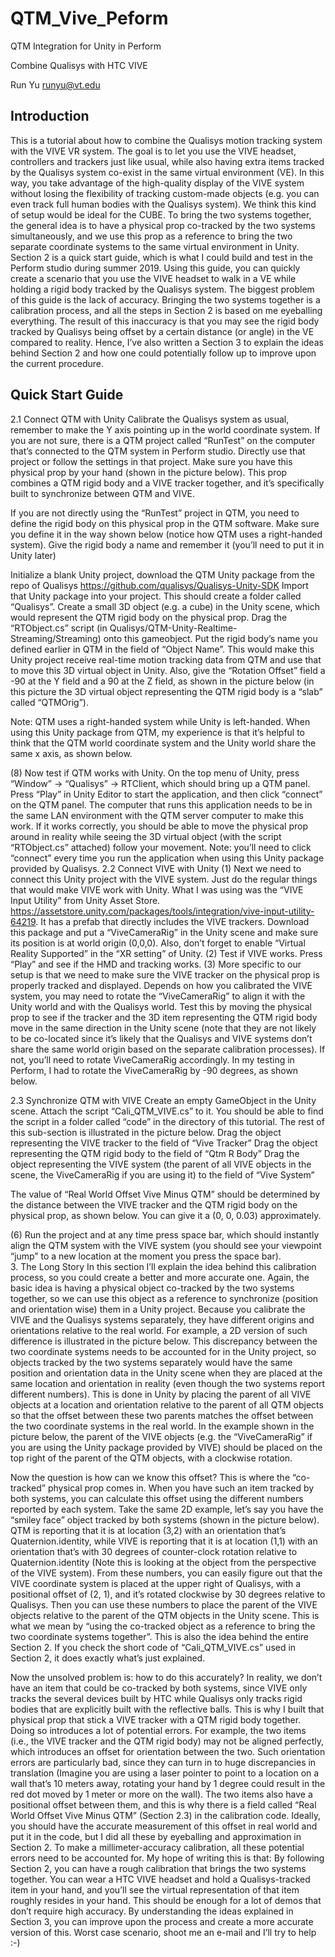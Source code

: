 # QTM_Vive_Peform
QTM Integration for Unity in Perform

 Combine Qualisys with HTC VIVE

Run Yu   runyu@vt.edu
## Introduction
This is a tutorial about how to combine the Qualisys motion tracking system with the VIVE VR system. The goal is to let you use the VIVE headset, controllers and trackers just like usual, while also having extra items tracked by the Qualisys system co-exist in the same virtual environment (VE). In this way, you take advantage of the high-quality display of the VIVE system without losing the flexibility of tracking custom-made objects (e.g. you can even track full human bodies with the Qualisys system). We think this kind of setup would be ideal for the CUBE. 
To bring the two systems together, the general idea is to have a physical prop co-tracked by the two systems simultaneously, and we use this prop as a reference to bring the two separate coordinate systems to the same virtual environment in Unity. Section 2 is a quick start guide, which is what I could build and test in the Perform studio during summer 2019. Using this guide, you can quickly create a scenario that you use the VIVE headset to walk in a VE while holding a rigid body tracked by the Qualisys system. The biggest problem of this guide is the lack of accuracy. Bringing the two systems together is a calibration process, and all the steps in Section 2 is based on me eyeballing everything. The result of this inaccuracy is that you may see the rigid body tracked by Qualisys being offset by a certain distance (or angle) in the VE compared to reality. Hence, I’ve also written a Section 3 to explain the ideas behind Section 2 and how one could potentially follow up to improve upon the current procedure. 

## Quick Start Guide
2.1 Connect QTM with Unity
Calibrate the Qualisys system as usual, remember to make the Y axis pointing up in the world coordinate system. If you are not sure, there is a QTM project called “RunTest” on the computer that’s connected to the QTM system in Perform studio. Directly use that project or follow the settings in that project. 
Make sure you have this physical prop by your hand (shown in the picture below). This prop combines a QTM rigid body and a VIVE tracker together, and it’s specifically built to synchronize between QTM and VIVE. 


If you are not directly using the “RunTest” project in QTM, you need to define the rigid body on this physical prop in the QTM software. Make sure you define it in the way shown below (notice how QTM uses a right-handed system). Give the rigid body a name and remember it (you’ll need to put it in Unity later)


Initialize a blank Unity project, download the QTM Unity package from the repo of Qualisys https://github.com/qualisys/Qualisys-Unity-SDK
Import that Unity package into your project. This should create a folder called “Qualisys”.
Create a small 3D object (e.g. a cube) in the Unity scene, which would represent the QTM rigid body on the physical prop. 
Drag the “RTObject.cs” script (in Qualisys/QTM-Unity-Realtime-Streaming/Streaming) onto this gameobject. Put the rigid body’s name you defined earlier in QTM in the field of “Object Name”. This would make this Unity project receive real-time motion tracking data from QTM and use that to move this 3D virtual object in Unity. Also, give the “Rotation Offset” field a -90 at the Y field and a 90 at the Z field, as shown in the picture below (in this picture the 3D virtual object representing the QTM rigid body is a “slab” called “QTMOrig”). 

Note: QTM uses a right-handed system while Unity is left-handed. When using this Unity package from QTM, my experience is that it’s helpful to think that the QTM world coordinate system and the Unity world share the same x axis, as shown below. 

(8) Now test if QTM works with Unity. On the top menu of Unity, press “Window” -> “Qualisys” -> RTClient, which should bring up a QTM panel. Press “Play” in Unity Editor to start the application, and then click “connect” on the QTM panel. The computer that runs this application needs to be in the same LAN environment with the QTM server computer to make this work. If it works correctly, you should be able to move the physical prop around in reality while seeing the 3D virtual object (with the script “RTObject.cs” attached) follow your movement. 
Note: you’ll need to click “connect” every time you run the application when using this Unity package provided by Qualisys. 
2.2 Connect VIVE with Unity
(1) Next we need to connect this Unity project with the VIVE system. Just do the regular things that would make VIVE work with Unity. What I was using was the “VIVE Input Utility” from Unity Asset Store. https://assetstore.unity.com/packages/tools/integration/vive-input-utility-64219. It has a prefab that directly includes the VIVE trackers. Download this package and put a “ViveCameraRig” in the Unity scene and make sure its position is at world origin (0,0,0). Also, don’t forget to enable “Virtual Reality Supported” in the “XR setting” of Unity. 
(2) Test if VIVE works. Press “Play” and see if the HMD and tracking works. 
(3) More specific to our setup is that we need to make sure the VIVE tracker on the physical prop is properly tracked and displayed. Depends on how you calibrated the VIVE system, you may need to rotate the “ViveCameraRig” to align it with the Unity world and with the Qualisys world. Test this by moving the physical prop to see if the tracker and the 3D item representing the QTM rigid body move in the same direction in the Unity scene (note that they are not likely to be co-located since it’s likely that the Qualisys and VIVE systems don’t share the same world origin based on the separate calibration processes). If not, you’ll need to rotate ViveCameraRig accordingly. In my testing in Perform, I had to rotate the ViveCameraRig by -90 degrees, as shown below. 

2.3 Synchronize QTM with VIVE
Create an empty GameObject in the Unity scene. Attach the script “Cali_QTM_VIVE.cs” to it. You should be able to find the script in a folder called “code” in the directory of this tutorial. The rest of this sub-section is illustrated in the picture below.
Drag the object representing the VIVE tracker to the field of “Vive Tracker”
Drag the object representing the QTM rigid body to the field of “Qtm R Body”
Drag the object representing the VIVE system (the parent of all VIVE objects in the scene, the ViveCameraRig if you are using it) to the field of “Vive System”

The value of “Real World Offset Vive Minus QTM” should be determined by the distance between the VIVE tracker and the QTM rigid body on the physical prop, as shown below. You can give it a (0, 0, 0.03) approximately. 



(6) Run the project and at any time press space bar, which should instantly align the QTM system with the VIVE system (you should see your viewpoint “jump” to a new location at the moment you press the space bar).  
3. The Long Story
In this section I’ll explain the idea behind this calibration process, so you could create a better and more accurate one. Again, the basic idea is having a physical object co-tracked by the two systems together, so we can use this object as a reference to synchronize (position and orientation wise) them in a Unity project. 
    Because you calibrate the VIVE and the Qualisys systems separately, they have different origins and orientations relative to the real world. For example, a 2D version of such difference is illustrated in the picture below. This discrepancy between the two coordinate systems needs to be accounted for in the Unity project, so objects tracked by the two systems separately would have the same position and orientation data in the Unity scene when they are placed at the same location and orientation in reality (even though the two systems report different numbers). This is done in Unity by placing the parent of all VIVE objects at a location and orientation relative to the parent of all QTM objects so that the offset between these two parents matches the offset between the two coordinate systems in the real world. In the example shown in the picture below, the parent of the VIVE objects (e.g. the “ViveCameraRig” if you are using the Unity package provided by VIVE) should be placed on the top right of the parent of the QTM objects, with a clockwise rotation. 


Now the question is how can we know this offset? This is where the “co-tracked” physical prop comes in. When you have such an item tracked by both systems, you can calculate this offset using the different numbers reported by each system. Take the same 2D example, let’s say you have the “smiley face” object tracked by both systems (shown in the picture below). QTM is reporting that it is at location (3,2) with an orientation that’s Quaternion.identity, while VIVE is reporting that it is at location (1,1) with an orientation that’s with 30 degrees of counter-clock rotation relative to Quaternion.identity (Note this is looking at the object from the perspective of the VIVE system). From these numbers, you can easily figure out that the VIVE coordinate system is placed at the upper right of Qualisys, with a positional offset of (2, 1), and it’s rotated clockwise by 30 degrees relative to Qualisys. Then you can use these numbers to place the parent of the VIVE objects relative to the parent of the QTM objects in the Unity scene. This is what we mean by “using the co-tracked object as a reference to bring the two coordinate systems together”. This is also the idea behind the entire Section 2. If you check the short code of “Cali_QTM_VIVE.cs” used in Section 2, it does exactly what’s just explained. 

Now the unsolved problem is: how to do this accurately? In reality, we don’t have an item that could be co-tracked by both systems, since VIVE only tracks the several devices built by HTC while Qualisys only tracks rigid bodies that are explicitly built with the reflective balls. This is why I built that physical prop that stick a VIVE tracker with a QTM rigid body together. Doing so introduces a lot of potential errors. For example, the two items (i.e., the VIVE tracker and the QTM rigid body) may not be aligned perfectly, which introduces an offset for orientation between the two. Such orientation errors are particularly bad, since they can turn in to huge discrepancies in translation (Imagine you are using a laser pointer to point to a location on a wall that’s 10 meters away, rotating your hand by 1 degree could result in the red dot moved by 1 meter or more on the wall). The two items also have a positional offset between them, and this is why there is a field called “Real World Offset Vive Minus QTM” (Section 2.3) in the calibration code. Ideally, you should have the accurate measurement of this offset in real world and put it in the code, but I did all these by eyeballing and approximation in Section 2. To make a millimeter-accuracy calibration, all these potential errors need to be accounted for. 
    My hope of writing this is that:
By following Section 2, you can have a rough calibration that brings the two systems together. You can wear a HTC VIVE headset and hold a Qualisys-tracked item in your hand, and you’ll see the virtual representation of that item roughly resides in your hand. This should be enough for a lot of demos that don’t require high accuracy. 
By understanding the ideas explained in Section 3, you can improve upon the process and create a more accurate version of this. 
Worst case scenario, shoot me an e-mail and I’ll try to help :-)
